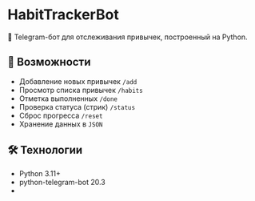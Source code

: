 # HabitTrackerBot
🤖 Telegram-бот для отслеживания привычек, построенный на Python.

## 📌 Возможности
- Добавление новых привычек `/add`
- Просмотр списка привычек `/habits`
- Отметка выполненных `/done`
- Проверка статуса (стрик) `/status`
- Сброс прогресса `/reset`
- Хранение данных в `JSON`

## 🛠 Технологии
- Python 3.11+
- python-telegram-bot 20.3
- 
